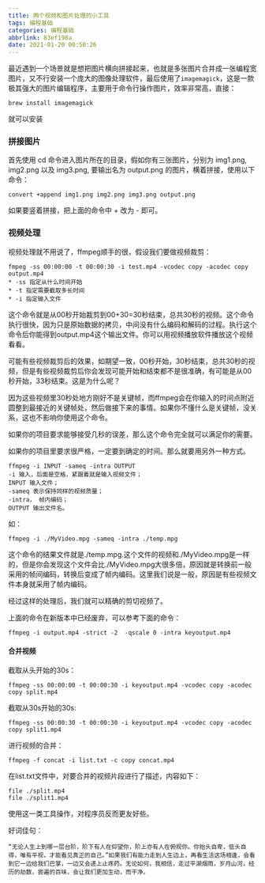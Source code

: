 ```yaml
---
title: 两个视频和图片处理的小工具
tags: 编程基础
categories: 编程基础
abbrlink: 83ef198a
date: 2021-01-20 00:50:26
---
```


最近遇到一个场景就是想把图片横向拼接起来，也就是多张图片合并成一张编程宽图片，又不行安装一个庞大的图像处理软件，最后使用了`imagemagick`，这是一款极其强大的图片编辑程序，主要用于命令行操作图片，效率非常高，直接：
```
brew install imagemagick
```
就可以安装

### 拼接图片
首先使用 cd 命令进入图片所在的目录，假如你有三张图片，分别为 img1.png, img2.png 以及 img3.png, 要输出名为 output.png 的图片，横着拼接，使用以下命令：
```
convert +append img1.png img2.png img3.png output.png
```
如果要竖着拼接，把上面的命令中 + 改为 - 即可。

### 视频处理

视频处理就不用说了，ffmpeg顺手的很，假设我们要做视频裁剪：

```
fmpeg -ss 00:00:00 -t 00:00:30 -i test.mp4 -vcodec copy -acodec copy output.mp4
* -ss 指定从什么时间开始
* -t 指定需要截取多长时间
* -i 指定输入文件
```

这个命令就是从00秒开始裁剪到00+30=30秒结束，总共30秒的视频。这个命令执行很快，因为只是原始数据的拷贝，中间没有什么编码和解码的过程。执行这个命令后你能得到output.mp4这个输出文件。你可以用视频播放软件播放这个视频看看。

可能有些视频裁剪后的效果，如期望一致，00秒开始，30秒结束，总共30秒的视频，但是有些视频裁剪后你会发现可能开始和结束都不是很准确，有可能是从00秒开始，33秒结束。这是为什么呢？

因为这些视频里30秒处地方刚好不是关键帧，而ffmpeg会在你输入的时间点附近圆整到最接近的关键帧处，然后做接下来的事情。如果你不懂什么是关键帧，没关系，这也不影响你使用这个命令。

如果你的项目要求能够接受几秒的误差，那么这个命令完全就可以满足你的需要。

如果你的项目里要求很严格，一定要到确定的时间。那么就要用另外一种方式。

```
ffmpeg -i INPUT -sameq -intra OUTPUT
-i 输入，后面是空格，紧跟着就是输入视频文件；
INPUT 输入文件；
-sameq 表示保持同样的视频质量；
-intra， 帧内编码；
OUTPUT 输出文件名。
```

如：

```
ffmpeg -i ./MyVideo.mpg -sameq -intra ./temp.mpg
```

这个命令的结果文件就是./temp.mpg.这个文件的视频和./MyVideo.mpg是一样的，但是你会发现这个文件会比./MyVideo.mpg大很多倍，原因就是转换前一般采用的帧间编码，转换后变成了帧内编码。这里我们说是一般，原因是有些视频文件本身就采用了帧内编码。

经过这样的处理后，我们就可以精确的剪切视频了。

上面的命令在新版本中已经废弃，可以参考下面的命令：

```
ffmpeg -i output.mp4 -strict -2  -qscale 0 -intra keyoutput.mp4
```

#### 合并视频

截取从头开始的30s：
```
ffmpeg -ss 00:00:00 -t 00:00:30 -i keyoutput.mp4 -vcodec copy -acodec copy split.mp4
```

截取从30s开始的30s:

```
ffmpeg -ss 00:00:30 -t 00:00:30 -i keyoutput.mp4 -vcodec copy -acodec copy split1.mp4
```

进行视频的合并：

```
ffmpeg -f concat -i list.txt -c copy concat.mp4
```

在list.txt文件中，对要合并的视频片段进行了描述，内容如下：

```
file ./split.mp4
file ./split1.mp4
```

使用这一类工具操作，对程序员反而更友好些。


好词佳句：

```
“无论人生上到哪一层台阶，阶下有人在仰望你，阶上亦有人在俯视你。你抬头自卑，低头自得，唯有平视，才能看见真正的自己。”如果我们有能力走到人生边上，再看生活这场相逢，会看到它一边给我们巴掌，一边又会递上止疼药。无论如何，我相信，走过平湖烟雨，岁月山河，经历的劫数，尝遍的百味，会让我们更加生动，而干净。
```

